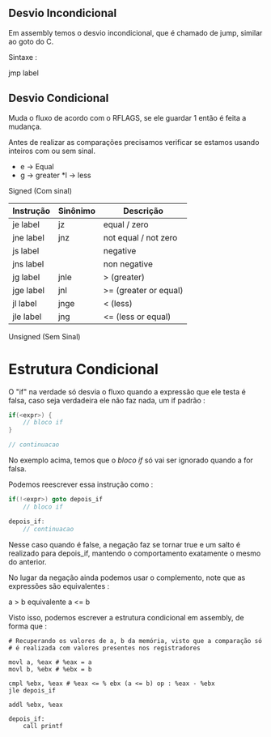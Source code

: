  ## Desvio Incondicional

Em assembly temos o desvio incondicional, que é chamado de jump, similar ao
goto do C.

Sintaxe :

jmp label

## Desvio Condicional

Muda o fluxo de acordo com o RFLAGS, se ele guardar 1 então é feita a mudança.

Antes de realizar as comparações precisamos verificar se estamos usando inteiros com ou sem sinal.


* e -> Equal
* g -> greater
*l -> less

Signed (Com sinal)


Instrução  | Sinônimo | Descrição
-----------|----------|---------
je label   | jz       | equal / zero
jne label  | jnz      | not equal / not zero
js label   |          | negative
jns label  |          | non negative
jg label   | jnle     | > (greater)
jge label  | jnl      | >= (greater or equal)
jl label   | jnge     | < (less)
jle label  | jng      | <= (less or equal)


Unsigned (Sem Sinal)





# Estrutura Condicional



O "if" na verdade só desvia o fluxo quando a expressão que ele testa é falsa,
caso seja verdadeira ele não faz nada, um if padrão :

```C
if(<expr>) {
	// bloco if
}

// continuacao	
```

No exemplo acima, temos que o _bloco if_ só vai ser ignorado quando a <expr> for falsa.

Podemos reescrever essa instrução como :


```C
if(!<expr>) goto depois_if
	// bloco if

depois_if:
	// continuacao	
```


Nesse caso quando <expr> é false, a negação faz se tornar true e um salto é 
realizado para depois_if, mantendo o comportamento exatamente o mesmo do 
anterior.

No lugar da negação ainda podemos usar o complemento, note que as expressões são equivalentes : 

a > b equivalente a <= b


Visto isso, podemos escrever a estrutura condicional em assembly, de forma que :

```Assembly
# Recuperando os valores de a, b da memória, visto que a comparação só
# é realizada com valores presentes nos registradores

movl a, %eax # %eax = a
movl b, %ebx # %ebx = b 

cmpl %ebx, %eax # %eax <= % ebx (a <= b) op : %eax - %ebx
jle depois_if

addl %ebx, %eax

depois_if:
	call printf
```
